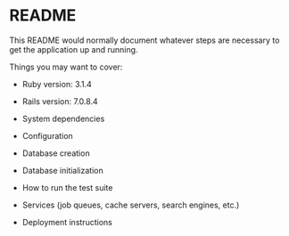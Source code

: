 # README

This README would normally document whatever steps are necessary to get the
application up and running.

Things you may want to cover:

- Ruby version: 3.1.4

- Rails version: 7.0.8.4

- System dependencies

- Configuration

- Database creation

- Database initialization

- How to run the test suite

- Services (job queues, cache servers, search engines, etc.)

- Deployment instructions
